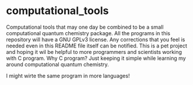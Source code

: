 # computational_tools
Computational tools that may one day be combined to be a small computational quantum chemistry package.
All the programs in this repository will have a GNU GPLv3 license. 
Any corrections that you feel is needed even in this README file itself can be notified. 
This is a pet project and hoping it wil be helpful to more programmers and scientists working with C program. 
Why C program? Just keeping it simple while learning my around computational quantum chemistry.

I might wirte the same program in more languages!
